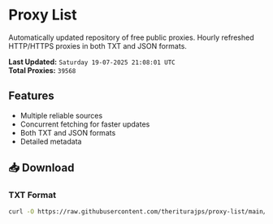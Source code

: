 # Proxy List

Automatically updated repository of free public proxies. Hourly refreshed HTTP/HTTPS proxies in both TXT and JSON formats.

**Last Updated:** `Saturday 19-07-2025 21:08:01 UTC`  
**Total Proxies:** `39568`

## Features
- Multiple reliable sources
- Concurrent fetching for faster updates
- Both TXT and JSON formats
- Detailed metadata

## 📥 Download

### TXT Format
```bash
curl -O https://raw.githubusercontent.com/theriturajps/proxy-list/main/proxies.txt